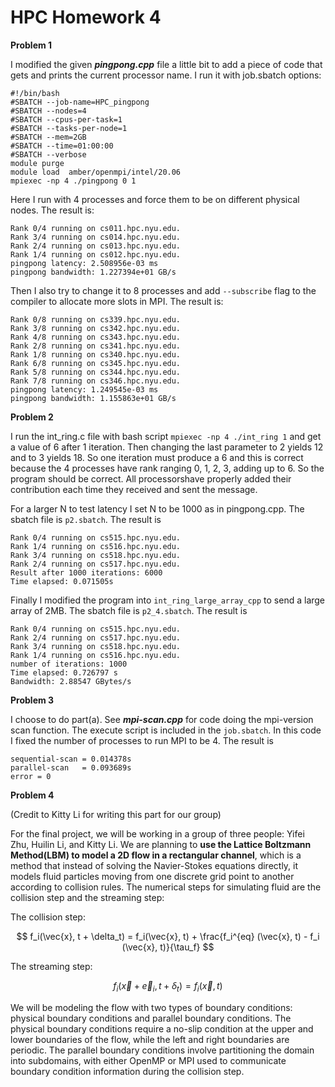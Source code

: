 # HPC Homework 4

**Problem 1**

I modified the given ***pingpong.cpp*** file a little bit to add a piece of code that gets and prints the current processor name. I run it with job.sbatch options:

```
#!/bin/bash
#SBATCH --job-name=HPC_pingpong
#SBATCH --nodes=4
#SBATCH --cpus-per-task=1
#SBATCH --tasks-per-node=1
#SBATCH --mem=2GB 
#SBATCH --time=01:00:00 
#SBATCH --verbose
module purge 
module load  amber/openmpi/intel/20.06 
mpiexec -np 4 ./pingpong 0 1
```

Here I run with 4 processes and force them to be on different physical nodes. The result is:

```
Rank 0/4 running on cs011.hpc.nyu.edu.
Rank 3/4 running on cs014.hpc.nyu.edu.
Rank 2/4 running on cs013.hpc.nyu.edu.
Rank 1/4 running on cs012.hpc.nyu.edu.
pingpong latency: 2.508956e-03 ms
pingpong bandwidth: 1.227394e+01 GB/s
```

Then I also try to change it to 8 processes and add `--subscribe` flag to the compiler to allocate more slots in MPI. The result is:

```
Rank 0/8 running on cs339.hpc.nyu.edu.
Rank 3/8 running on cs342.hpc.nyu.edu.
Rank 4/8 running on cs343.hpc.nyu.edu.
Rank 2/8 running on cs341.hpc.nyu.edu.
Rank 1/8 running on cs340.hpc.nyu.edu.
Rank 6/8 running on cs345.hpc.nyu.edu.
Rank 5/8 running on cs344.hpc.nyu.edu.
Rank 7/8 running on cs346.hpc.nyu.edu.
pingpong latency: 1.249545e-03 ms
pingpong bandwidth: 1.155863e+01 GB/s
```

**Problem 2**

I run the int_ring.c file with bash script `mpiexec -np 4 ./int_ring 1` and get a value of 6 after 1 iteration. Then changing the last parameter to 2 yields 12 and to 3 yields 18. So one iteration must produce a 6 and this is correct because the 4 processes have rank ranging 0, 1, 2, 3, adding up to 6. So the program should be correct. All processorshave properly added their contribution each time they received and sent the message.

For a larger N to test latency I set N to be 1000 as in pingpong.cpp. The sbatch file is `p2.sbatch`. The result is

```
Rank 0/4 running on cs515.hpc.nyu.edu.
Rank 1/4 running on cs516.hpc.nyu.edu.
Rank 3/4 running on cs518.hpc.nyu.edu.
Rank 2/4 running on cs517.hpc.nyu.edu.
Result after 1000 iterations: 6000
Time elapsed: 0.071505s

```

Finally I modified the program into `int_ring_large_array_cpp` to send a large array of 2MB. The sbatch file is `p2_4.sbatch`. The result is

```
Rank 0/4 running on cs515.hpc.nyu.edu.
Rank 2/4 running on cs517.hpc.nyu.edu.
Rank 3/4 running on cs518.hpc.nyu.edu.
Rank 1/4 running on cs516.hpc.nyu.edu.
number of iterations: 1000
Time elapsed: 0.726797 s
Bandwidth: 2.88547 GBytes/s
```

**Problem 3**

I choose to do part(a). See ***mpi-scan.cpp*** for code doing the mpi-version scan function. The execute script is included in the `job.sbatch`. In this code I fixed the number of processes to run MPI to be 4. The result is

```
sequential-scan = 0.014378s
parallel-scan   = 0.093689s
error = 0
```

**Problem 4**

(Credit to Kitty Li for writing this part for our group)

For the final project, we will be working in a group of three people: Yifei Zhu, Huilin Li, and Kitty Li. We are planning to **use the Lattice Boltzmann Method(LBM) to model a 2D flow in a rectangular channel**, which is a method that instead of solving the Navier-Stokes equations directly, it models fluid particles moving from one discrete grid point to another according to collision rules. The numerical steps for simulating fluid are the collision step and the streaming step:

The collision step:

$$
f_i(\vec{x}, t + \delta_t) = f_i(\vec{x}, t) + \frac{f_i^{eq} (\vec{x}, t) - f_i (\vec{x}, t)}{\tau_f}
$$

The streaming step:

$$
f_i(\vec{x} + \vec{e}_i, t + \delta_t) = f_i(\vec{x}, t)
$$

We will be modeling the flow with two types of boundary conditions: physical boundary conditions and parallel boundary conditions. The physical boundary conditions require a no-slip condition at the upper and lower boundaries of the flow, while the left and right boundaries are periodic. The parallel boundary conditions involve partitioning the domain into subdomains, with either OpenMP or MPI used to communicate boundary condition information during the collision step.
